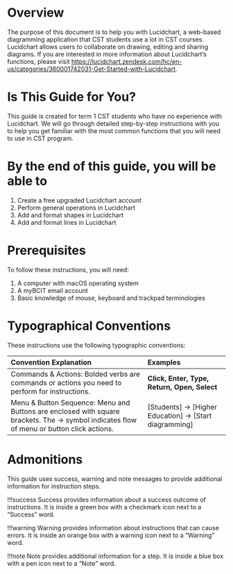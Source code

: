 # Overview

The purpose of this document is to help you with Lucidchart, a web-based diagramming application that CST students use a lot in CST courses. Lucidchart allows users to collaborate on drawing, editing and sharing diagrams. If you are interested in more information about Lucidchart’s functions, please visit <https://lucidchart.zendesk.com/hc/en-us/categories/360001742031-Get-Started-with-Lucidchart>.

# Is This Guide for You?

This guide is created for term 1 CST students who have no experience with Lucidchart. We will go through detailed step-by-step instructions with you to help you get familiar with the most common functions that you will need to use in CST program.

# By the end of this guide, you will be able to

1. Create a free upgraded Lucidchart account
2. Perform general operations in Lucidchart
3. Add and format shapes in Lucidchart
4. Add and format lines in Lucidchart

# Prerequisites

To follow these instructions, you will need:

1. A computer with macOS operating system
2. A myBCIT email account
3. Basic knowledge of mouse, keyboard and trackpad terminologies

# Typographical Conventions

These instructions use the following typographic conventions:

| Convention Explanation          | Examples                        |
| :------------------------------ | :------------------------------ |
| Commands & Actions: Bolded verbs are commands or actions you need to perform for instructions. |**Click, Enter, Type, Return, Open, Select**|
| Menu & Button Sequence: Menu and Buttons are enclosed with square brackets. The → symbol indicates flow of menu or button click actions. | [Students] → [Higher Education] → [Start diagramming] |

# Admonitions
This guide uses success, warning and note messages to provide additional information for instruction steps.

!!!success
    Success provides information about a success outcome of instructions. It is inside a green box with a checkmark icon next to a “Success” word.

!!!warning
    Warning provides information about instructions that can cause errors. It is inside an orange box with a warning icon next to a “Warning” word.

!!!note
    Note provides additional information for a step. It is inside a blue box with a pen icon next to a “Note” word.
